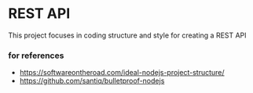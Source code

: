 # REST API

This project focuses in coding structure and style for creating a REST API

### for references
* https://softwareontheroad.com/ideal-nodejs-project-structure/
* https://github.com/santiq/bulletproof-nodejs
